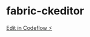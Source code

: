 # fabric-ckeditor

[Edit in Codeflow ⚡️](https://stackblitz.com/~/github.com/animeshlm/fabric-ckeditor)